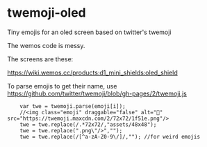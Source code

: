 # twemoji-oled

Tiny emojis for an oled screen based on twitter's twemoji

The wemos code is messy.

The screens are these:

https://wiki.wemos.cc/products:d1_mini_shields:oled_shield

To parse emojis to get their name, use https://github.com/twitter/twemoji/blob/gh-pages/2/twemoji.js

        var twe = twemoji.parse(emoji[i]);
        //<img class="emoji" draggable="false" alt="🔞" src="https://twemoji.maxcdn.com/2/72x72/1f51e.png"/>
        twe = twe.replace(/.*72x72/,"assets/48x48");
        twe = twe.replace(".png\"/>","");
        twe = twe.replace(/[^a-zA-Z0-9\/]/,""); //for weird emojis
